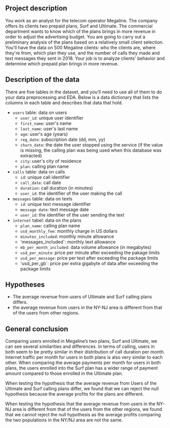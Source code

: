 ## Project description

You work as an analyst for the telecom operator Megaline. The company offers its clients two prepaid plans, Surf and Ultimate. The commercial department wants to know which of the plans brings in more revenue in order to adjust the advertising budget.
You are going to carry out a preliminary analysis of the plans based on a relatively small client selection. You'll have the data on 500 Megaline clients: who the clients are, where they're from, which plan they use, and the number of calls they made and text messages they sent in 2018. Your job is to analyze clients' behavior and determine which prepaid plan brings in more revenue.

## Description of the data

There are five tables in the dataset, and you’ll need to use all of them to do your data preprocessing and EDA. Below is a data dictionary that lists the columns in each table and describes that data that hold.
- `users` table: data on users
  - `user_id`: unique user identifier
  - `first_name`: user's name
  - `last_name`: user's last name
  - `age`: user's age (years)
  - `reg_date`: subscription date (dd, mm, yy)
  - `churn_date`: the date the user stopped using the service (if the value is missing, the calling plan was being used when this database was extracted)
  - `city`: user's city of residence
  - `plan`: calling plan name
- `calls` table: data on calls
  - `id`: unique call identifier
  - `call_date`: call date
  - `duration`: call duration (in minutes)
  - `user_id`: the identifier of the user making the call
- `messages` table: data on texts
  - `id`: unique text message identifier
  - `message date`: text message date
  - `user_id`: the identifier of the user sending the text
- `internet` tabel: data on the plans
  - `plan_name`: calling plan name
  - `usd_monthly_fee`: monthly charge in US dollars
  - `minutes_included`: monthly minute allowance
  - 'messages_included`: monthly text allowance
  - `mb_per_month_included`: data volume allowance (in megabytes)
  - `usd_per_minute`: price per minute after exceeding the pakage limits
  - `usd_per_message`: price per text after exceeding the package limits
  - 'usd_per_gb`: price per extra gigabyte of data after exceeding the package limits

## Hypotheses

- The average revenue from users of Ultimate and Surf calling plans differs.
- the average revenue from users in the NY-NJ area is different from that of the users from other regions.

## General conclusion

Comparing users enrolled in Megaline’s two plans, Surf and Ultimate, we can see several similarities and differences. In terms of calling, users in both seem to be pretty similar in their distribution of call duration per month. Internet traffic per month for users in both plans is also very similar to each other. When comparing the average payments per month for users in both plans, the users enrolled into the Surf plan has a wider range of payment amount compared to those enrolled in the Ultimate plan.

When testing the hypothesis that the average revenue from Users of the Ultimate and Surf calling plans differ, we found that we can reject the null hypothesis because the average profits for the plans are different.

When testing the hypothesis that the average revenue from users in the NY-NJ area is different from that of the users from the other regions, we found that we cannot reject the null hypothesis as the average profits comparing the two populations in the NY/NJ area are not the same.
